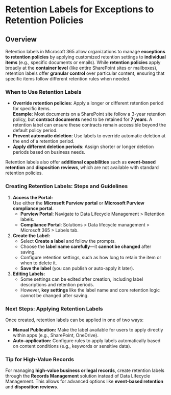 # Retention Labels for Exceptions to Retention Policies

## Overview

Retention labels in Microsoft 365 allow organizations to manage **exceptions to retention policies** by applying customized retention settings to **individual items** (e.g., specific documents or emails). While **retention policies** apply broadly at the **container level** (like entire SharePoint sites or mailboxes), retention labels offer **granular control** over particular content, ensuring that specific items follow different retention rules when needed.

### **When to Use Retention Labels**

* **Override retention policies**: Apply a longer or different retention period for specific items.\
  **Example**: Most documents on a SharePoint site follow a 3-year retention policy, but **contract documents** need to be retained for **7 years**. A retention label can ensure these contracts remain accessible beyond the default policy period.
* **Prevent automatic deletion**: Use labels to override automatic deletion at the end of a retention period.
* **Apply different deletion periods**: Assign shorter or longer deletion periods based on business needs.

Retention labels also offer **additional capabilities** such as **event-based retention** and **disposition reviews**, which are not available with standard retention policies.

### **Creating Retention Labels: Steps and Guidelines**

1. **Access the Portal:**\
   Use either the **Microsoft Purview portal** or **Microsoft Purview compliance portal**.
   * **Purview Portal**: Navigate to Data Lifecycle Management > Retention labels.
   * **Compliance Portal**: Solutions > Data lifecycle management > Microsoft 365 > Labels tab.
2. **Create the Label:**
   * Select **Create a label** and follow the prompts.
   * Choose the **label name carefully**—it **cannot be changed** after saving.
   * Configure retention settings, such as how long to retain the item or when to delete it.
   * **Save the label** (you can publish or auto-apply it later).
3. **Editing Labels:**
   * Some settings can be edited after creation, including label descriptions and retention periods.
   * However, **key settings** like the label name and core retention logic cannot be changed after saving.

### **Next Steps: Applying Retention Labels**

Once created, retention labels can be applied in one of two ways:

* **Manual Publication:** Make the label available for users to apply directly within apps (e.g., SharePoint, OneDrive).
* **Auto-application:** Configure rules to apply labels automatically based on content conditions (e.g., keywords or sensitive data).

### **Tip for High-Value Records**

For managing **high-value business or legal records**, create retention labels through the **Records Management** solution instead of Data Lifecycle Management. This allows for advanced options like **event-based retention** and **disposition reviews**.
